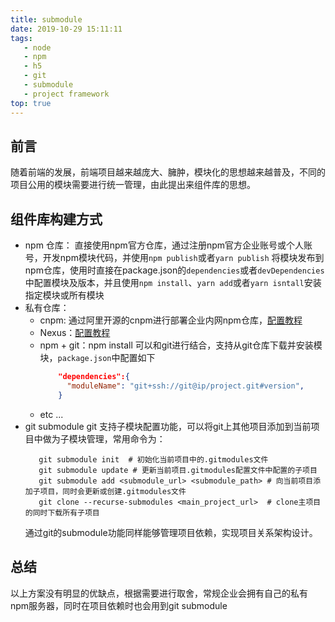 ```yaml
---
title: submodule
date: 2019-10-29 15:11:11
tags:
   - node
   - npm
   - h5
   - git 
   - submodule
   - project framework
top: true
---
```

## 前言
 随着前端的发展，前端项目越来越庞大、臃肿，模块化的思想越来越普及，不同的项目公用的模块需要进行统一管理，由此提出来组件库的思想。
## 组件库构建方式
 - npm 仓库：
    直接使用npm官方仓库，通过注册npm官方企业账号或个人账号，开发npm模块代码，并使用`npm publish`或者`yarn publish` 将模块发布到npm仓库，使用时直接在package.json的`dependencies`或者`devDependencies`中配置模块及版本，并且使用`npm install`、`yarn add`或者`yarn isntall`安装指定模块或所有模块
 - 私有仓库：
    * cnpm: 通过阿里开源的cnpm进行部署企业内网npm仓库，[配置教程](https://www.febugs.com/npm-private-library-build-and-config/)
    * Nexus：[配置教程](https://www.cnblogs.com/cheyunhua/p/10763370.html)
    * npm + git：npm install 可以和git进行结合，支持从git仓库下载并安装模块，`package.json`中配置如下
      ```json
          "dependencies":{
            "moduleName": "git+ssh://git@ip/project.git#version",
          }
      ```
    * etc ...
 - git submodule
    git 支持子模块配置功能，可以将git上其他项目添加到当前项目中做为子模块管理，常用命令为：
    ```shell script
       git submodule init  # 初始化当前项目中的.gitmodules文件
       git submodule update # 更新当前项目.gitmodules配置文件中配置的子项目
       git submodule add <submodule_url> <submodule_path> # 向当前项目添加子项目，同时会更新或创建.gitmodules文件
       git clone --recurse-submodules <main_project_url>  # clone主项目的同时下载所有子项目
    ```
   通过git的submodule功能同样能够管理项目依赖，实现项目关系架构设计。
## 总结
   以上方案没有明显的优缺点，根据需要进行取舍，常规企业会拥有自己的私有npm服务器，同时在项目依赖时也会用到git submodule
